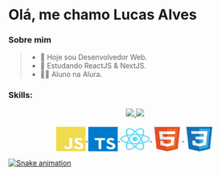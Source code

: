 # Olá, me chamo Lucas Alves

### Sobre mim
>- 🔭 Hoje sou Desenvolvedor Web.
>- 🌱 Estudando ReactJS & NextJS.
>- 👨‍🎓 Aluno na Alura.

### Skills: 
<div align="center" style="display: flex flex-direction: row">
  <a href="https://github.com/LucasAvs1">
  <img height="150em" src="https://github-readme-stats.vercel.app/api?username=LucasAvs1&show_icons=true&theme=onedark&include_all_commits=true&count_private=true"/>
  <img height="150em" src="https://github-readme-stats.vercel.app/api/top-langs/?username=LucasAvs1&layout=compact&langs_count=7&theme=onedark"/>
</div>
<div style="display: inline_block" align="center"><br>
  <img align="center" alt="Lucas-Js" height="50" width="60" src="https://raw.githubusercontent.com/devicons/devicon/master/icons/javascript/javascript-plain.svg">
  <img align="center" alt="Lucas-Ts" height="50" width="60" src="https://raw.githubusercontent.com/devicons/devicon/master/icons/typescript/typescript-plain.svg">
  <img align="center" alt="Lucas-React" height="50" width="60" src="https://raw.githubusercontent.com/devicons/devicon/master/icons/react/react-original.svg">
  <img align="center" alt="Lucas-HTML" height="50" width="60" src="https://raw.githubusercontent.com/devicons/devicon/master/icons/html5/html5-original.svg">
  <img align="center" alt="Lucas-CSS" height="50" width="60" src="https://raw.githubusercontent.com/devicons/devicon/master/icons/css3/css3-original.svg">
</div>
  

  ![Snake animation](https://github.com/LucasAvs1/github-contribution/blob/main/github-contribution-grid-snake.svg)

